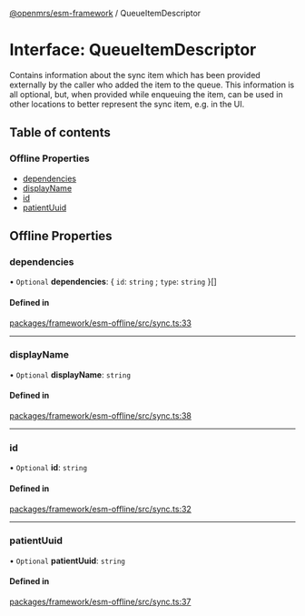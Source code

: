 [@openmrs/esm-framework](../API.md) / QueueItemDescriptor

# Interface: QueueItemDescriptor

Contains information about the sync item which has been provided externally by the caller
who added the item to the queue.
This information is all optional, but, when provided while enqueuing the item, can be used in other
locations to better represent the sync item, e.g. in the UI.

## Table of contents

### Offline Properties

- [dependencies](QueueItemDescriptor.md#dependencies)
- [displayName](QueueItemDescriptor.md#displayname)
- [id](QueueItemDescriptor.md#id)
- [patientUuid](QueueItemDescriptor.md#patientuuid)

## Offline Properties

### dependencies

• `Optional` **dependencies**: { `id`: `string` ; `type`: `string`  }[]

#### Defined in

[packages/framework/esm-offline/src/sync.ts:33](https://github.com/its-kios09/openmrs-esm-core/blob/main/packages/framework/esm-offline/src/sync.ts#L33)

___

### displayName

• `Optional` **displayName**: `string`

#### Defined in

[packages/framework/esm-offline/src/sync.ts:38](https://github.com/its-kios09/openmrs-esm-core/blob/main/packages/framework/esm-offline/src/sync.ts#L38)

___

### id

• `Optional` **id**: `string`

#### Defined in

[packages/framework/esm-offline/src/sync.ts:32](https://github.com/its-kios09/openmrs-esm-core/blob/main/packages/framework/esm-offline/src/sync.ts#L32)

___

### patientUuid

• `Optional` **patientUuid**: `string`

#### Defined in

[packages/framework/esm-offline/src/sync.ts:37](https://github.com/its-kios09/openmrs-esm-core/blob/main/packages/framework/esm-offline/src/sync.ts#L37)
